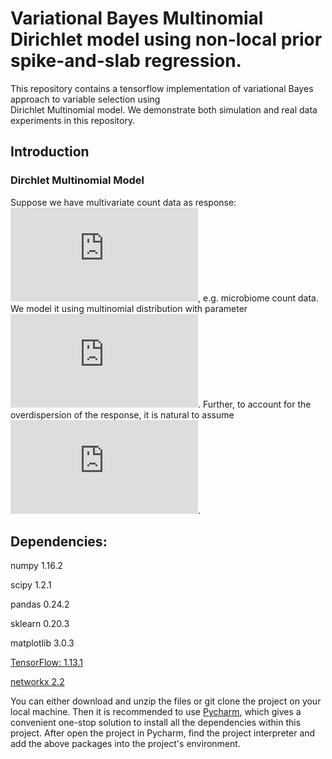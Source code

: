 # Variational Bayes Multinomial Dirichlet model using non-local prior spike-and-slab regression.
This repository contains a tensorflow implementation of variational Bayes approach to variable selection using  
 Dirichlet Multinomial model. We demonstrate both simulation and real data experiments in this repository. 

## Introduction 

### Dirchlet Multinomial Model
Suppose we have multivariate count data as response: ![equation](https://latex.codecogs.com/gif.latex?%24%5Cmathbf%7By%7D_%7Bi%7D%20%3D%20%28y_%7Bi1%7D%2C%20%5Cdots%2C%20y_%7BiJ%7D%29%24), e.g. microbiome count data.   
We model it using multinomial distribution with parameter  ![equation](https://latex.codecogs.com/svg.latex?%24%5Cmathbf%7B%5Cphi%7D_%7Bi%7D%20%3D%20%28%5Cphi_%7Bi1%7D%2C%20%5Cdots%2C%20%5Cphi_%7BiJ%7D%29%24). Further, to account for the overdispersion of the response,
it is natural to assume ![equation](https://latex.codecogs.com/svg.latex?%24%5Cmathbf%7B%5Cphi%7D_%7Bi%7D%20%3D%20%28%5Cphi_%7Bi1%7D%2C%20%5Cdots%2C%20%5Cphi_%7BiJ%7D%29%20%5Csim%20Dirchlet%28%5Cmathbf%7B%5Cxi%7D_%7Bi%7D%20%29%24). 
## Dependencies:


numpy  1.16.2

scipy 1.2.1

pandas 0.24.2

sklearn 0.20.3

matplotlib 3.0.3

[TensorFlow: 1.13.1](https://www.tensorflow.org/install)

[networkx 2.2](https://networkx.github.io/documentation/stable/install.html)

You can either download and unzip the files or git clone the project on your local machine. Then it is recommended to use [Pycharm](https://www.jetbrains.com/pycharm/download/#section=mac), which gives a convenient one-stop solution to install all the 
dependencies within this project. After open the project in Pycharm, find the project interpreter and add the above packages into the project's 
environment. 



